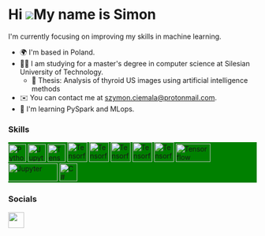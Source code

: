 Hi ![](https://user-images.githubusercontent.com/18350557/176309783-0785949b-9127-417c-8b55-ab5a4333674e.gif)My name is Simon
=============================================================================================================================

I'm currently focusing on improving my skills in machine learning.

* 🌍  I'm based in Poland.
* 🧑‍🎓  I am studying for a master's degree in computer science at Silesian University of Technology. 
  * 📝 Thesis: Analysis of thyroid US images using artificial intelligence methods   
* ✉️  You can contact me at [szymon.ciemala@protonmail.com](mailto:szymon.ciemala@protonmail.com).
* 🧠  I'm learning PySpark and MLops.

### Skills

<span style="color:red">
  <p align="left" style="background-color:green">
  <a href="https://www.python.org/" target="_blank" rel="noreferrer"><img src="https://raw.githubusercontent.com/danielcranney/readme-generator/main/public/icons/skills/python-colored.svg" width="36" height="36" alt="Python" /></a>
  <a href="https://jupyter.org/" target="_blank" rel="noreferrer"><img src="https://upload.wikimedia.org/wikipedia/commons/thumb/3/38/Jupyter_logo.svg/1200px-Jupyter_logo.svg.png" width="36" height="36" alt="Jupyter" /></a>
  <a href="https://www.tensorflow.org/" target="_blank" rel="noreferrer"><img src="https://upload.wikimedia.org/wikipedia/commons/thumb/2/2d/Tensorflow_logo.svg/1200px-Tensorflow_logo.svg.png" width="36" height="36" alt="Tensorflow" /></a>
  <a href="https://numpy.org/" target="_blank" rel="noreferrer"><img src="https://user-images.githubusercontent.com/67586773/105040771-43887300-5a88-11eb-9f01-bee100b9ef22.png" width="40" height="40" alt="Tensorflow" /></a>
    <a href="https://pandas.pydata.org/" target="_blank" rel="noreferrer"><img src="https://upload.wikimedia.org/wikipedia/commons/thumb/2/22/Pandas_mark.svg/1200px-Pandas_mark.svg.png" width="40" height="40" alt="Tensorflow" /></a>
  <a href="https://opencv.org/" target="_blank" rel="noreferrer"><img src="https://upload.wikimedia.org/wikipedia/commons/3/32/OpenCV_Logo_with_text_svg_version.svg" width="40" height="40" alt="Tensorflow" /></a>
    <a href="https://ubuntu.com/" target="_blank" rel="noreferrer"><img src="https://upload.wikimedia.org/wikipedia/commons/a/ab/Logo-ubuntu_cof-orange-hex.svg" width="40" height="40" alt="Tensorflow" /></a>
  <a href="https://www.docker.com/" target="_blank" rel="noreferrer"><img src="https://ccie.tv/content/images/2019/08/docker-2.svg" width="40" height="40" alt="Tensorflow" /></a>
  <a href="https://scikit-learn.org/stable/" target="_blank" rel="noreferrer"><img src="https://upload.wikimedia.org/wikipedia/commons/thumb/0/05/Scikit_learn_logo_small.svg/2560px-Scikit_learn_logo_small.svg.png" width="70" height="37" alt="Tensorflow" /></a>
  <a href="https://aws.amazon.com/?nc2=h_lg" target="_blank" rel="noreferrer"><img src="https://cdn.cdnlogo.com/logos/a/30/amazon-web-services.svg" width="100" height="36" alt="Jupyter" /></a>
  <a href="https://docs.microsoft.com/en-us/dotnet/csharp/" target="_blank" rel="noreferrer"><img src="https://raw.githubusercontent.com/danielcranney/readme-generator/main/public/icons/skills/csharp-colored.svg" width="36" height="36" alt="C#" /></a>
  </p>
</span>

### Socials

<p align="left"><a href="https://www.linkedin.com/in/szymon-ciemala" target="_blank" rel="noreferrer"><img src="https://raw.githubusercontent.com/danielcranney/readme-generator/main/public/icons/socials/linkedin.svg" width="32" height="32" /></a></p>
